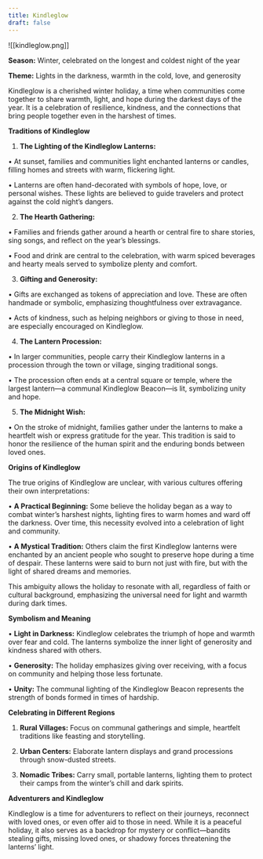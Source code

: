 ```yaml
---
title: Kindleglow
draft: false
---
```

![[kindleglow.png]]

**Season:** Winter, celebrated on the longest and coldest night of the year

**Theme:** Lights in the darkness, warmth in the cold, love, and generosity

Kindleglow is a cherished winter holiday, a time when communities come together to share warmth, light, and hope during the darkest days of the year. It is a celebration of resilience, kindness, and the connections that bring people together even in the harshest of times.

**Traditions of Kindleglow**

1. **The Lighting of the Kindleglow Lanterns:**

• At sunset, families and communities light enchanted lanterns or candles, filling homes and streets with warm, flickering light.

• Lanterns are often hand-decorated with symbols of hope, love, or personal wishes. These lights are believed to guide travelers and protect against the cold night’s dangers.

2. **The Hearth Gathering:**

• Families and friends gather around a hearth or central fire to share stories, sing songs, and reflect on the year’s blessings.

• Food and drink are central to the celebration, with warm spiced beverages and hearty meals served to symbolize plenty and comfort.

3. **Gifting and Generosity:**

• Gifts are exchanged as tokens of appreciation and love. These are often handmade or symbolic, emphasizing thoughtfulness over extravagance.

• Acts of kindness, such as helping neighbors or giving to those in need, are especially encouraged on Kindleglow.

4. **The Lantern Procession:**

• In larger communities, people carry their Kindleglow lanterns in a procession through the town or village, singing traditional songs.

• The procession often ends at a central square or temple, where the largest lantern—a communal Kindleglow Beacon—is lit, symbolizing unity and hope.

5. **The Midnight Wish:**

• On the stroke of midnight, families gather under the lanterns to make a heartfelt wish or express gratitude for the year. This tradition is said to honor the resilience of the human spirit and the enduring bonds between loved ones.

**Origins of Kindleglow**

The true origins of Kindleglow are unclear, with various cultures offering their own interpretations:

• **A Practical Beginning:** Some believe the holiday began as a way to combat winter’s harshest nights, lighting fires to warm homes and ward off the darkness. Over time, this necessity evolved into a celebration of light and community.

• **A Mystical Tradition:** Others claim the first Kindleglow lanterns were enchanted by an ancient people who sought to preserve hope during a time of despair. These lanterns were said to burn not just with fire, but with the light of shared dreams and memories.

This ambiguity allows the holiday to resonate with all, regardless of faith or cultural background, emphasizing the universal need for light and warmth during dark times.

**Symbolism and Meaning**

• **Light in Darkness:** Kindleglow celebrates the triumph of hope and warmth over fear and cold. The lanterns symbolize the inner light of generosity and kindness shared with others.

• **Generosity:** The holiday emphasizes giving over receiving, with a focus on community and helping those less fortunate.

• **Unity:** The communal lighting of the Kindleglow Beacon represents the strength of bonds formed in times of hardship.

**Celebrating in Different Regions**

1. **Rural Villages:** Focus on communal gatherings and simple, heartfelt traditions like feasting and storytelling.

2. **Urban Centers:** Elaborate lantern displays and grand processions through snow-dusted streets.

3. **Nomadic Tribes:** Carry small, portable lanterns, lighting them to protect their camps from the winter’s chill and dark spirits.

**Adventurers and Kindleglow**

Kindleglow is a time for adventurers to reflect on their journeys, reconnect with loved ones, or even offer aid to those in need. While it is a peaceful holiday, it also serves as a backdrop for mystery or conflict—bandits stealing gifts, missing loved ones, or shadowy forces threatening the lanterns’ light.
